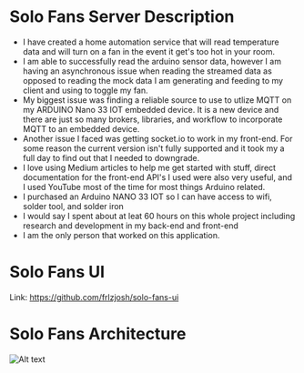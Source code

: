 # Solo Fans Server Description
- I have created a home automation service that will read temperature data and will turn on a fan in the event it get's too hot in your room. 
- I am able to successfully read the arduino sensor data, however I am having an asynchronous issue when reading the streamed data as opposed to reading the mock data I am generating and feeding to my client and using to toggle my fan.
- My biggest issue was finding a reliable source to use to utlize MQTT on my ARDUINO Nano 33 IOT embedded device. It is a new device and there are just so many brokers, libraries, and workflow to incorporate MQTT to an embedded device.
- Another issue I faced was getting socket.io to work in my front-end. For some reason the current version isn't fully supported and it took my a full day to find out that I needed to downgrade.
- I love using Medium articles to help me get started with stuff, direct documentation for the front-end API's I used were also very useful, and I used YouTube most of the time for most things Arduino related.
- I purchased an Arduino NANO 33 IOT so I can have access to wifi, solder tool, and solder iron
- I would say I spent about at leat 60 hours on this whole project including research and development in my back-end and front-end
- I am the only person that worked on this application.


# Solo Fans UI
Link: https://github.com/frlzjosh/solo-fans-ui

# Solo Fans Architecture
![Alt text](https://cdn.discordapp.com/attachments/739328290707210430/786280130367848488/FINAL_OFF-TOP_ARCHITECTURE.png) 
